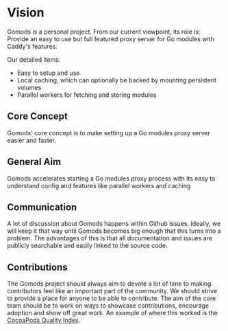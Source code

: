 # Vision
Gomods is a personal project. From our current viewpoint, its role is:
Provide an easy to use but full featured proxy server for Go modules with Caddy's features.

Our detailed items:
  * Easy to setup and use
* Local caching, which can optionally be backed by mounting persistent volumes
* Parallel workers for fetching and storing modules

## Core Concept
Gomods' core concept is to make setting up a Go modules proxy server easier and faster.

## General Aim
Gomods accelerates starting a Go modules proxy process with its easy to understand config and features like parallel workers and caching

## Communication
A lot of discussion about Gomods happens within Github issues. Ideally, we will keep it that way until Gomods becomes big enough that this turns into a problem. The advantages of this is that all documentation and issues are publicly searchable and easily linked to the source code.

## Contributions
The Gomods project should always aim to devote a lot of time to making contributors feel like an important part of the community. We should strive to provide a place for anyone to be able to contribute. The aim of the core team should be to work on ways to showcase contributions, encourage adoption and show off great work. An example of where this worked is the [CocoaPods Quality Index](http://blog.cocoapods.org/CocoaPods.org-Two-point-Five/).
